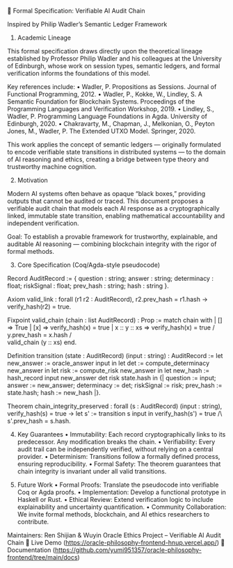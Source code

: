 
🧭 Formal Specification: Verifiable AI Audit Chain

Inspired by Philip Wadler’s Semantic Ledger Framework

1. Academic Lineage

This formal specification draws directly upon the theoretical lineage established by Professor Philip Wadler and his colleagues at the University of Edinburgh, whose work on session types, semantic ledgers, and formal verification informs the foundations of this model.

Key references include:
 • Wadler, P. Propositions as Sessions. Journal of Functional Programming, 2012.
 • Wadler, P., Kokke, W., Lindley, S. A Semantic Foundation for Blockchain Systems. Proceedings of the Programming Languages and Verification Workshop, 2019.
 • Lindley, S., Wadler, P. Programming Language Foundations in Agda. University of Edinburgh, 2020.
 • Chakravarty, M., Chapman, J., Melkonian, O., Peyton Jones, M., Wadler, P. The Extended UTXO Model. Springer, 2020.

This work applies the concept of semantic ledgers — originally formulated to encode verifiable state transitions in distributed systems — to the domain of AI reasoning and ethics, creating a bridge between type theory and trustworthy machine cognition.

2. Motivation

Modern AI systems often behave as opaque “black boxes,” providing outputs that cannot be audited or traced.
This document proposes a verifiable audit chain that models each AI response as a cryptographically linked, immutable state transition, enabling mathematical accountability and independent verification.

Goal: To establish a provable framework for trustworthy, explainable, and auditable AI reasoning — combining blockchain integrity with the rigor of formal methods.

3. Core Specification (Coq/Agda-style pseudocode)

Record AuditRecord := {
  question : string;
  answer : string;
  determinacy : float;
  riskSignal : float;
  prev_hash : string;
  hash : string
}.

Axiom valid_link :
  forall (r1 r2 : AuditRecord),
  r2.prev_hash = r1.hash -> verify_hash(r2) = true.

Fixpoint valid_chain (chain : list AuditRecord) : Prop :=
  match chain with
  | [] => True
  | [x] => verify_hash(x) = true
  | x :: y :: xs =>
      verify_hash(x) = true /\
      y.prev_hash = x.hash /\
      valid_chain (y :: xs)
  end.

Definition transition (state : AuditRecord) (input : string) : AuditRecord :=
  let new_answer := oracle_answer input in
  let det := compute_determinacy new_answer in
  let risk := compute_risk new_answer in
  let new_hash := hash_record input new_answer det risk state.hash in
  {|
    question := input;
    answer := new_answer;
    determinacy := det;
    riskSignal := risk;
    prev_hash := state.hash;
    hash := new_hash
  |}.

Theorem chain_integrity_preserved :
  forall (s : AuditRecord) (input : string),
  verify_hash(s) = true ->
  let s' := transition s input in
  verify_hash(s') = true /\ s'.prev_hash = s.hash.

4. Key Guarantees
 • Immutability: Each record cryptographically links to its predecessor. Any modification breaks the chain.
 • Verifiability: Every audit trail can be independently verified, without relying on a central provider.
 • Determinism: Transitions follow a formally defined process, ensuring reproducibility.
 • Formal Safety: The theorem guarantees that chain integrity is invariant under all valid transitions.

5. Future Work
 • Formal Proofs: Translate the pseudocode into verifiable Coq or Agda proofs.
 • Implementation: Develop a functional prototype in Haskell or Rust.
 • Ethical Review: Extend verification logic to include explainability and uncertainty quantification.
 • Community Collaboration: We invite formal methods, blockchain, and AI ethics researchers to contribute.

Maintainers:
Ren Shijian & Wuyin
Oracle Ethics Project – Verifiable AI Audit Chain
🔗 Live Demo (https://oracle-philosophy-frontend-hnup.vercel.app/)
📘 Documentation (https://github.com/yumi951357/oracle-philosophy-frontend/tree/main/docs)
